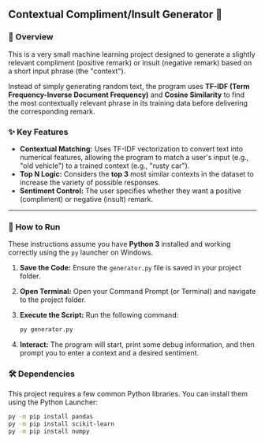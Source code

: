 ## Contextual Compliment/Insult Generator 🤖

### 🎯 Overview

This is a very small machine learning project designed to generate a slightly relevant compliment (positive remark) or insult (negative remark) based on a short input phrase (the "context").

Instead of simply generating random text, the program uses **TF-IDF (Term Frequency-Inverse Document Frequency)** and **Cosine Similarity** to find the most contextually relevant phrase in its training data before delivering the corresponding remark.

### ✨ Key Features

* **Contextual Matching:** Uses TF-IDF vectorization to convert text into numerical features, allowing the program to match a user's input (e.g., "old vehicle") to a trained context (e.g., "rusty car").
* **Top N Logic:** Considers the **top 3** most similar contexts in the dataset to increase the variety of possible responses.
* **Sentiment Control:** The user specifies whether they want a positive (compliment) or negative (insult) remark.

---

### 🚀 How to Run

These instructions assume you have **Python 3** installed and working correctly using the `py` launcher on Windows.

1.  **Save the Code:** Ensure the `generator.py` file is saved in your project folder.
2.  **Open Terminal:** Open your Command Prompt (or Terminal) and navigate to the project folder.
3.  **Execute the Script:** Run the following command:

    ```bash
    py generator.py
    ```
4.  **Interact:** The program will start, print some debug information, and then prompt you to enter a context and a desired sentiment.

### 🛠️ Dependencies

This project requires a few common Python libraries. You can install them using the Python Launcher:

```bash
py -m pip install pandas
py -m pip install scikit-learn
py -m pip install numpy